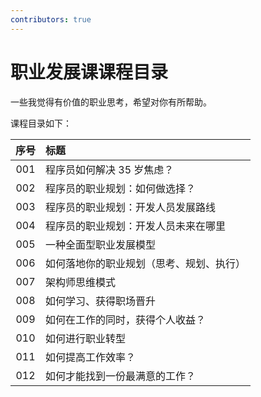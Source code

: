 ```yaml
---
contributors: true
---
```


# 职业发展课课程目录

一些我觉得有价值的职业思考，希望对你有所帮助。

课程目录如下：

|序号|标题|
|:----:|:----|
|001|程序员如何解决 35 岁焦虑？|
|002|程序员的职业规划：如何做选择？|
|003|程序员的职业规划：开发人员发展路线|
|004|程序员的职业规划：开发人员未来在哪里|
|005|一种全面型职业发展模型|
|006|如何落地你的职业规划（思考、规划、执行）|
|007|架构师思维模式|
|008|如何学习、获得职场晋升|
|009|如何在工作的同时，获得个人收益？|
|010|如何进行职业转型|
|011|如何提高工作效率？|
|012|如何才能找到一份最满意的工作？|
